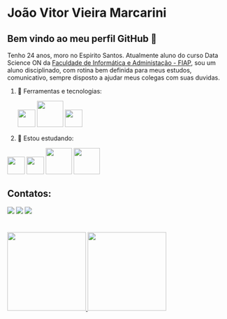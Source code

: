 # João Vitor Vieira Marcarini
## Bem vindo ao meu perfil GitHub 👋
Tenho 24 anos, moro no Espirito Santos. Atualmente aluno do curso Data Science ON da [Faculdade de Informática e Administação - FIAP]((https://www.fiap.com.br/)), sou um aluno disciplinado, com rotina bem definida para meus estudos, comunicativo, sempre disposto a ajudar meus colegas com suas duvidas.

1. :wrench: Ferramentas e tecnologias:

    <img src="https://cdn.jsdelivr.net/gh/devicons/devicon@latest/icons/python/python-original-wordmark.svg" width="40" height="40"/>
           <img src="https://cdn.jsdelivr.net/gh/devicons/devicon@latest/icons/mysql/mysql-plain-wordmark.svg" width="60" height="60"/> 
            <img src="https://cdn.jsdelivr.net/gh/devicons/devicon@latest/icons/jupyter/jupyter-original-wordmark.svg" width="40" height="40"/>
          
          
3. 🌱 Estou estudando:

<img loading="lazy" src="https://cdn.jsdelivr.net/gh/devicons/devicon@latest/icons/python/python-original-wordmark.svg" width="40" height="40"/> <img src="https://cdn.jsdelivr.net/gh/devicons/devicon@latest/icons/pandas/pandas-original-wordmark.svg" width="40" height="40"/> 
            <img src="https://cdn.jsdelivr.net/gh/devicons/devicon@latest/icons/matplotlib/matplotlib-original-wordmark.svg" width="60" height="60"/> 
            <img src="https://cdn.jsdelivr.net/gh/devicons/devicon@latest/icons/numpy/numpy-original-wordmark.svg" width="60" height="60"/>

## Contatos:

<div>
<a href="https://instagram.com/joaovitormarcarini/" target="_blank"><img loading="lazy" src="https://img.shields.io/badge/-Instagram-%23E4405F?style=for-the-badge&logo=instagram&logoColor=white" target="_blank"></a> <a href = "mailto:joaovitormarcarini@gmail.com"><img loading="lazy" src="https://img.shields.io/badge/Gmail-D14836?style=for-the-badge&logo=gmail&logoColor=white" target="_blank"></a> <a href="https://www.linkedin.com/in/joão-vitor-vieira-marcarini-865374309" target="_blank"><img loading="lazy" src="https://img.shields.io/badge/-LinkedIn-%230077B5?style=for-the-badge&logo=linkedin&logoColor=white" target="_blank"></a>
</div>

#
<div>
<a href="https://github.com/JoaoVitorMarcarini">
<img loading="lazy" height="180em" src="https://github-readme-stats.vercel.app/api/top-langs/?username=JoaoVitorMarcarini&layout=compact&langs_count=7&theme=dracula"/>
<img loading="lazy" height="180em" src="https://github-readme-stats.vercel.app/api?username=JoaoVitorMarcarini&show_icons=true&theme=dracula&include_all_commits=true&count_private=true"/>
</div>





          
          
          
          

          

<!--
**JoaoVitorMarcarini/JoaoVitorMarcarini** is a ✨ _special_ ✨ repository because its `README.md` (this file) appears on your GitHub profile.

Here are some ideas to get you started:

- 🔭 I’m currently working on ...
- 🌱 I’m currently learning ...
- 👯 I’m looking to collaborate on ...
- 🤔 I’m looking for help with ...
- 💬 Ask me about ...
- 📫 How to reach me: ...
- 😄 Pronouns: ...
- ⚡ Fun fact: ...
-->
